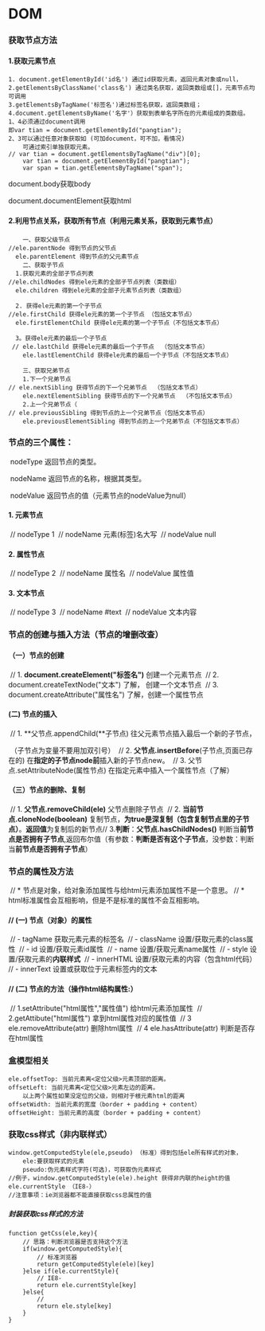 # DOM

### 获取节点方法

#### 1.获取元素节点

```
1. document.getElementById('id名') 通过id获取元素，返回元素对象或null，
2.getElementsByClassName('class名') 通过类名获取，返回类数组或[]，元素节点均可调用
3.getElementsByTagName('标签名')通过标签名获取，返回类数组；
4.document.getElementsByName('名字'）获取到表单名字所在的元素组成的类数组。
1、4必须通过document调用
即var tian = document.getElementById("pangtian");
2、3可以通过任意对象获取如 (可加document，可不加，看情况)
	可通过索引单独获取元素。
// var tian = document.getElementsByTagName("div")[0];
	var tian = document.getElementById("pangtian");
	var span = tian.getElementsByTagName("span");
```

document.body获取body

document.documentElement获取html

#### 2.利用节点关系，获取所有节点（利用元素关系，获取到元素节点）

```
  	一、获取父级节点
//ele.parentNode 得到节点的父节点
  ele.parentElement 得到节点的父元素节点 
	二、获取子节点
  1.获取元素的全部子节点列表
//ele.childNodes 得到ele元素的全部子节点列表（类数组）
  ele.children 得到ele元素的全部子元素节点列表（类数组）
  
  2. 获得ele元素的第一个子节点
//ele.firstChild 获得ele元素的第一个子节点 （包括文本节点）  
  ele.firstElementChild 获得ele元素的第一个子节点（不包括文本节点） 
  
  3。获得ele元素的最后一个子节点
 // ele.lastChild 获得ele元素的最后一个子节点  （包括文本节点）
  	ele.lastElementChild 获得ele元素的最后一个子节点（不包括文本节点） 
  	
	三、获取兄弟节点
	1.下一个兄弟节点
// ele.nextSibling 获得节点的下一个兄弟节点  （包括文本节点）
	ele.nextElementSibling 获得节点的下一个兄弟节点  （不包括文本节点） 
	2.上一个兄弟节点（
// ele.previousSibling 得到节点的上一个兄弟节点（包括文本节点）
	ele.previousElementSibling 得到节点的上一个兄弟节点（不包括文本节点） 
```

### 节点的三个属性：

​	nodeType  返回节点的类型。

​	nodeName  返回节点的名称，根据其类型。

​	nodeValue 返回节点的值（元素节点的nodeValue为null）

#### 	1. 元素节点

​        //      nodeType 1
​        //      nodeName 元素(标签)名大写
​        //      nodeValue  null

####          2. 属性节点

​        //       nodeType 2
​        //       nodeName 属性名
​        //       nodeValue 属性值

####         3. 文本节点

​        //       nodeType 3
​        //       nodeName #text
​        //       nodeValue 文本内容

### 节点的创建与插入方法（节点的增删改查）

#### （一）节点的创建

​        // 1. **document.createElement("标签名")** 创建一个元素节点
​        // 2. document.createTextNode("文本")  了解， 创建一个文本节点
​        // 3. document.createAttribute("属性名")  了解，创建一个属性节点

####    (二) 节点的插入

​        // 1. **父节点.appendChild(**子节点) 往父元素节点插入最后一个新的子节点，

​		（子节点为变量不要用加双引号）
​        // 2. **父节点.insertBefore**(子节点,页面已存在的) 在**指定的子节点node前**插入新的子节点new。
​        // 3. 父节点.setAttributeNode(属性节点) 在指定元素中插入一个属性节点（了解）

####   （三）节点的删除、复制

​        // 1. **父节点.removeChild(ele)**  父节点删除子节点
​        // 2. **当前节点.cloneNode(boolean)**  复制节点，**为true是深复制（包含复制节点里的子节点）**。**返回值**为复制后的新节点
​        // 3.**判断**：**父节点.hasChildNodes()** 判断当**前节点是否拥有子节点**,返回布尔值（有参数：**判断是否有这个子节点**，没参数：判断当**前节点是否拥有子节点**）

### 节点的属性及方法

​        // * 节点是对象，给对象添加属性与给html元素添加属性不是一个意思。
​        // * html标准属性会互相影响，但是不是标准的属性不会互相影响。

####         // (一) 节点（对象）的属性

​        // - tagName 获取元素元素的标签名
​        // - className 设置/获取元素的class属性
​        // - id 设置/获取元素id属性
​        // - name 设置/获取元素name属性
​        // - style 设置/获取元素的**内联样式**
​        // - innerHTML 设置/获取元素的内容（包含html代码）
​        // - innerText 设置或获取位于元素标签内的文本

####         // (二) 节点的方法（操作html结构属性:）

​        // 1.setAttribute("html属性","属性值") 给html元素添加属性
​        // 2.getAttibute("html属性") 拿到html属性对应的属性值
​        // 3 ele.removeAttribute(attr) 删除html属性
​        // 4 ele.hasAttribute(attr) 判断是否存在html属性

### 盒模型相关

```
ele.offsetTop: 当前元素离<定位父级>元素顶部的距离。
offsetLeft: 当前元素离<定位父级>元素左边的距离。
	以上两个属性如果没定位的父级，则相对于根元素html的距离
offsetWidth: 当前元素的宽度（border + padding + content）
offsetHeight: 当前元素的高度（border + padding + content）
```

### 获取css样式（非内联样式）

```
window.getComputedStyle(ele,pseudo) （标准）得到包括ele所有样式的对象，
	ele:要获取样式的元素
	pseudo:伪元素样式字符(可选)，可获取伪元素样式
//例子，window.getComputedStyle(ele).height 获得非内联的height的值
ele.currentStyle （IE8-）
//注意事项：ie浏览器都不能直接获取css总属性的值
```

##### 封装获取css样式的方法

```
function getCss(ele,key){
	// 思路：判断浏览器是否支持这个方法
	if(window.getComputedStyle){
		// 标准浏览器
		return getComputedStyle(ele)[key]
	}else if(ele.currentStyle){
		// IE8-
		return ele.currentStyle[key]
	}else{
		// 
		return ele.style[key]
	}
}
```


